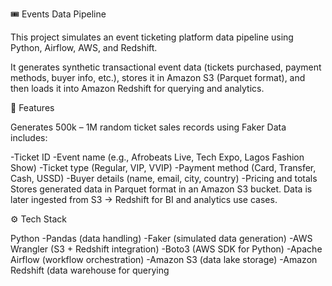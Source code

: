 🎟️ Events Data Pipeline

This project simulates an event ticketing platform data pipeline using Python, Airflow, AWS, and Redshift.

It generates synthetic transactional event data (tickets purchased, payment methods, buyer info, etc.), stores it in Amazon S3 (Parquet format), and then loads it into Amazon Redshift for querying and analytics.

📌 Features

Generates 500k – 1M random ticket sales records using Faker
Data includes:

-Ticket ID
-Event name (e.g., Afrobeats Live, Tech Expo, Lagos Fashion Show)
-Ticket type (Regular, VIP, VVIP)
-Payment method (Card, Transfer, Cash, USSD)
-Buyer details (name, email, city, country)
-Pricing and totals
Stores generated data in Parquet format in an Amazon S3 bucket.
Data is later ingested from S3 → Redshift for BI and analytics use cases.

⚙️ Tech Stack

Python
-Pandas (data handling)
-Faker (simulated data generation)
-AWS Wrangler (S3 + Redshift integration)
-Boto3 (AWS SDK for Python)
-Apache Airflow (workflow orchestration)
-Amazon S3 (data lake storage)
-Amazon Redshift (data warehouse for querying
